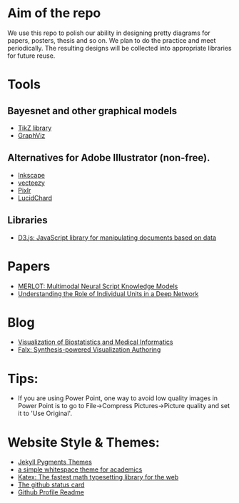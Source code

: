 # Aim of the repo
We use this repo to polish our ability in designing pretty diagrams for papers, posters, thesis and so on. We plan to do the practice and meet periodically. The resulting designs will be collected into appropriate libraries for future reuse.

# Tools
## Bayesnet and other graphical models
   * [TikZ library](https://github.com/jluttine/tikz-bayesnet) 
   * [GraphViz](https://graphviz.org/)

## Alternatives for Adobe Illustrator (non-free).
* [Inkscape](https://inkscape.org/)
* [vecteezy](https://www.vecteezy.com/editor)
* [Pixlr](https://pixlr.com/)
* [LucidChard](https://www.lucidchart.com)

## Libraries
* [D3.js: JavaScript library for manipulating documents based on data](https://d3js.org/)

# Papers
* [MERLOT: Multimodal Neural Script Knowledge Models](https://arxiv.org/pdf/2106.02636.pdf)
* [Understanding the Role of Individual Units in a Deep Network](https://dissect.csail.mit.edu/)

# Blog
* [Visualization of Biostatistics and Medical Informatics](https://kbroman.org/morefigs.html)
* [Falx: Synthesis-powered Visualization Authoring](https://falx.cs.washington.edu/)

# Tips:
* If you are using Power Point, one way to avoid low quality images in Power Point is to go to File->Compress Pictures->Picture quality and set it to 'Use Original'.

# Website Style & Themes:
* [Jekyll Pygments Themes](https://github.com/jwarby/jekyll-pygments-themes)
* [a simple whitespace theme for academics](https://alshedivat.github.io/al-folio/)
* [Katex: The fastest math typesetting library for the web](https://katex.org/)
* [The github status card](https://github.com/vn7n24fzkq/github-profile-summary-cards)
* [Github Profile Readme](https://github.com/abhisheknaiidu/awesome-github-profile-readme)
